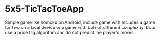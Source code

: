 # 5x5-TicTacToeApp
Simple game like homoku on Android, include game with Includes a game for two on a local device or a game with bots of different complexity. 
Bots use a price tag algorithm and do not predict the player's moves
